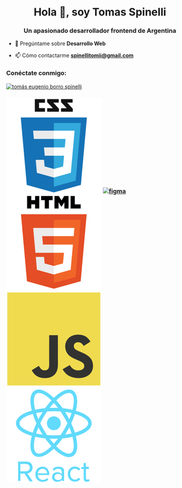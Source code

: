 <h1 align="center">Hola 👋, soy Tomas Spinelli</h1>
<h3 align="center">Un apasionado desarrollador frontend de Argentina</h3>

- 💬 Pregúntame sobre **Desarrollo Web**

- 📫 Cómo contactarme **spinellitomii@gmail.com**

<h3 align="left">Conéctate conmigo:</h3>
<p align="left">
<a href="https://linkedin.com/in/tomás eugenio borro spinelli" target="blank"><img align="center" src="https://raw.githubusercontent.com/rahuldkjain/github-profile-readme-generator/master/src/images/icons/Social/linked-in-alt.svg" alt="tomás eugenio borro spinelli" height="30" width="40" /></a>
</p>

<h3 Lenguajes y herramientas
: rel="noreferrer"> <img src="https://raw.githubusercontent.com/devicons/devicon/master/icons/css3/css3-original-wordmark.svg" alt="css3" ancho="40" alto="40"/> </a> <a href="https://www.figma.com/" objetivo="_blank" rel="noreferrer"> <img src="https://www.vectorlogo.zone/logos/figma/figma-icon.svg" alt="figma" ancho="40" alto="40"/> </a> <a href="https://www.w3.org/html/" objetivo="_blank" rel="noreferrer"> <img src="https://raw.githubusercontent.com/devicons/devicon/master/icons/html5/html5-original-wordmark.svg" alt="html5" ancho="40" alto="40"/> </a> <a href="https://developer.mozilla.org/es-ES/docs/Web/JavaScript" target="_blank" rel="noreferrer"> <img src="https://raw.githubusercontent.com/devicons/devicon/master/icons/javascript/javascript-original.SVG" alt="javascript" ancho="40" alto="40"/> </a> <a href="https://reactjs.org/" target="_blank" rel="noreferrer"> <img src="https://raw.githubusercontent.com/devicons/devicon/master/icons/react/react-original-wordmark.svg" alt="react" ancho="40" alto="40"/> </a> </p>
